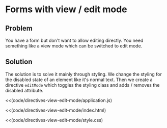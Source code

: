 # Forms with view / edit mode

## Problem

You have a form but don't want to allow editing directly. You need something like a view mode which can be switched to
edit mode.

## Solution

The solution is to solve it mainly through styling. We change the styling for the disabled state of an element like
it's normal text. Then we create a directive `editMode` which toggles the styling class and adds / removes the
disabled attribute.

<<(code/directives-view-edit-mode/application.js)

<<(code/directives-view-edit-mode/index.html)

<<(code/directives-view-edit-mode/style.css)


